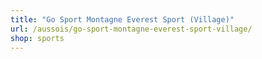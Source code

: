 ```yaml
---
title: "Go Sport Montagne Everest Sport (Village)"
url: /aussois/go-sport-montagne-everest-sport-village/
shop: sports
---
```

